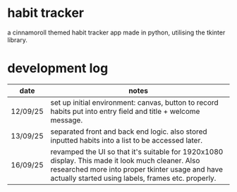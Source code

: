 # habit tracker
a cinnamoroll themed habit tracker app made in python, utilising the tkinter library.

# development log
date      |   notes
----------|----------------------------------------------------------------------------------------------------------------------------------------
12/09/25  |  set up initial environment: canvas, button to record habits put into entry field and title + welcome message.
13/09/25  |  separated front and back end logic. also stored inputted habits into a list to be accessed later.
16/09/25  |  revamped the UI so that it's suitable for 1920x1080 display. This made it look much cleaner. Also researched more into proper tkinter usage and have actually started using labels, frames etc. properly.
